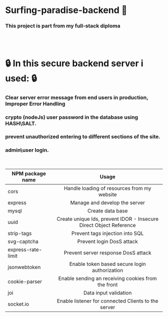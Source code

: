 # Surfing-paradise-backend :closed_lock_with_key:

### This project is part from my full-stack diploma
<br><br>

# :lock: In this secure backend server i used: :lock:
### Clear server error message from end users in production, Improper Error Handling
### crypto (nodeJs) user password in the database using HASH\SALT.
### prevent unauthorized entering to different sections of the site.
### admin\user login.
<br>


| NPM package name        | Usage           | 
| ------------- |:-------------:| 
| cors     | Handle loading of resources from my website | 
| express     | Manage and develop the server      |  
| mysql | Create data base      |  
| uuid | Create unique Ids, prevent IDOR - Insecure Direct Object Reference  |  
| strip-tags | Prevent tags injection into SQL      |  
| svg-captcha | Prevent login DosS attack       |  
| express-rate-limit | Prevent server response DosS attack     |  
| jsonwebtoken | Enable token based secure login authorization       |  
| cookie-parser | Enable sending an receiving cookies from the front      |  
| joi | Data input validation      |  
| socket.io | Enable listener for connected Clients to the server        |  